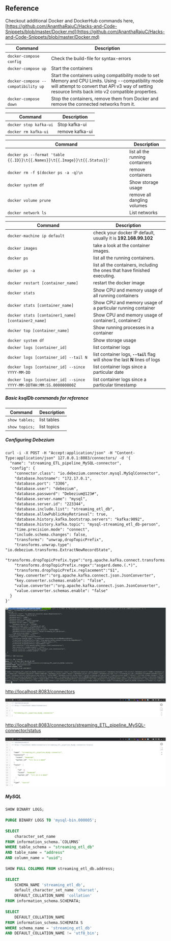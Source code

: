 ## Reference

Checkout additional Docker and DockerHub commands here, [https://github.com/AnanthaRajuC/Hacks-and-Code-Snippets/blob/master/Docker.md](https://github.com/AnanthaRajuC/Hacks-and-Code-Snippets/blob/master/Docker.md) 

|                  Command          |                                             Description                                     |
|-----------------------------------|---------------------------------------------------------------------------------------------| 
|`docker-compose config`            | Check the build-file for syntax-errors	                                                  |
|`docker-compose up`                | Start the containers                                                                        |
|`docker-compose --compatibility up`| Start the containers using compatibility mode to set Memory and CPU Limits. Using --compatibility mode will attempt to convert that API v3 way of setting resource limits back into v2 compatible properties.                  |
|`docker-compose down`	            | Stop the containers, remove them from Docker and remove the connected networks from it.     |

|                  Command          |      Description                    |
|-----------------------------------|-------------------------------------| 
|`docker stop kafka-ui`             | Stop kafka-ui	                      |
|`docker rm kafka-ui`               | remove kafka-ui                     |

|                  Command                                                |       Description                                     |
|-------------------------------------------------------------------------|-------------------------------------------------------| 
|`docker ps --format 'table {{.ID}}\t{{.Names}}\t{{.Image}}\t{{.Status}}'`| list all the running containers                       |
|`docker rm -f $(docker ps -a -q)\n`                                      | remove containers                                     |       
|`docker system df`			                                              | Show storage usage                                    |
|`docker volume prune`	                                                  | remove all dangling volumes                           |
|`docker network ls`                                                      | List networks                                         |

|                           Command                                  |                                     Description                               |
|--------------------------------------------------------------------|-------------------------------------------------------------------------------| 
|`docker-machine ip default`							             | check your docker IP default, usually it is **192.168.99.102**			     |
|`docker images`                                                     | take a look at the container images.                                          |
|`docker ps`                                                         | list all the running containers.                                              |
|`docker ps -a`                                                      | list all the containers, including the ones that have finished executing.     |
|`docker restart [container_name]`							         | restart the docker image			                             		         |
|`docker stats`							                             | Show CPU and memory usage of all running containers                 	         |
|`docker stats [container_name]`						             | Show CPU and memory usage of a particular running container                   |
|`docker stats [container1_name] [container2_name]`			         | Show CPU and memory usage of container1, container2                           |
|`docker top [container_name]`			                             | Show running processes in a container                                         |
|`docker system df`			                                         | Show storage usage                                                            |
|`docker logs [container_id]`			                             | list container logs                                                           |
|`docker logs [container_id] --tail N`                               | list container logs, **`--tail`** flag will show the last **N** lines of logs |   
|`docker logs [container_id] --since YYYY-MM-DD`                     | list container logs since a particular date                                   |
|`docker logs [container_id] --since YYYY-MM-DDTHH:MM:SS.000000000Z` | list container logs since a particular timestamp                              |


##### Basic ksqlDb commands for reference

|                           Command                  |                                     Description                               |
|----------------------------------------------------|-------------------------------------------------------------------------------| 
|`show tables;`							             | list tables			                                                         |
|`show topics;`                                      | list topics                                                                   |

##### Configuring Debezium

~~~shell
curl -i -X POST -H "Accept:application/json" -H "Content-Type:application/json" 127.0.0.1:8083/connectors/ -d '{
  "name": "streaming_ETL_pipeline_MySQL-connector",
  "config": {
    "connector.class": "io.debezium.connector.mysql.MySqlConnector",
    "database.hostname": "172.17.0.1",
    "database.port": "3306",
    "database.user": "debezium",
    "database.password": "Debezium@123#",
    "database.server.name": "mysql",
	"database.server.id": "223344",
    "database.include.list": "streaming_etl_db",
	"database.allowPublicKeyRetrieval": true,
	"database.history.kafka.bootstrap.servers": "kafka:9092",
	"database.history.kafka.topic": "mysql-streaming_etl_db-person",
	"time.precision.mode": "connect",
    "include.schema.changes": false,
    "transforms": "unwrap,dropTopicPrefix",
	"transforms.unwrap.type": "io.debezium.transforms.ExtractNewRecordState",
	"transforms.dropTopicPrefix.type":"org.apache.kafka.connect.transforms.RegexRouter",
	"transforms.dropTopicPrefix.regex":"asgard.demo.(.*)",
	"transforms.dropTopicPrefix.replacement":"$1",
	"key.converter":"org.apache.kafka.connect.json.JsonConverter",
	"key.converter.schemas.enable": "false",
	"value.converter":"org.apache.kafka.connect.json.JsonConverter",
	"value.converter.schemas.enable": "false"
  }
}'
~~~

![debezium-registration](images/01-debezium-registration.png)

[http://localhost:8083/connectors](http://localhost:8083/connectors)  

![connectors](images/02-debezium-connectors.png)

[http://localhost:8083/connectors/streaming_ETL_pipeline_MySQL-connector/status](http://localhost:8083/connectors/streaming_ETL_pipeline_MySQL-connector/status)  

![connector-status](images/03-debezium-connector-status.png)

##### MySQL

~~~sql
SHOW BINARY LOGS;

PURGE BINARY LOGS TO 'mysql-bin.000005';

SELECT 
	character_set_name 
FROM information_schema.`COLUMNS` 
WHERE table_schema = "streaming_etl_db"
AND table_name = "address"
AND column_name = "uuid";

SHOW FULL COLUMNS FROM streaming_etl_db.address; 

SELECT 
	SCHEMA_NAME 'streaming_etl_db', 
	default_character_set_name 'charset', 
	DEFAULT_COLLATION_NAME 'collation' 
FROM information_schema.SCHEMATA;

SELECT 
	DEFAULT_COLLATION_NAME 
FROM information_schema.SCHEMATA S 
WHERE schema_name = 'streaming_etl_db' 
AND DEFAULT_COLLATION_NAME != 'utf8_bin';
~~~


